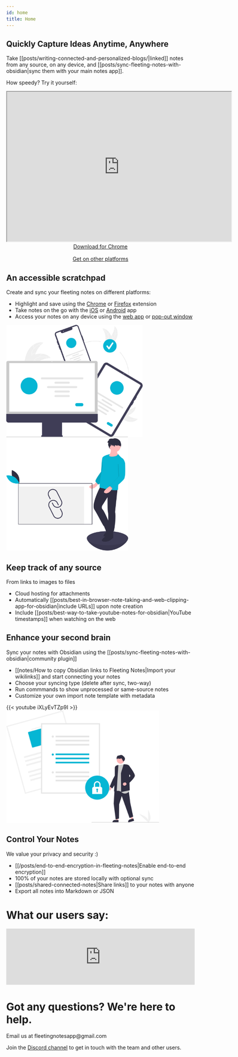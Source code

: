 ```yaml
---
id: home
title: Home
---
```


<article class="index-container">
    <div class="hero">
        <h1 class="hero-title" >Quickly Capture Ideas Anytime, Anywhere</h1>
        <p style="width: 100%" class="hero-subtitle">Take [[posts/writing-connected-and-personalized-blogs/|linked]] notes from any source, on any device, and [[posts/sync-fleeting-notes-with-obsidian|sync them with your main notes app]].</p>
        <p class="hero-subtitle">How speedy? Try it yourself:</p>
    </div>
    <div class="row">
        <div class="embed">
                <style scoped>
            .embed-size {
                width: 1000px;
                height: 600px;
            }
            @media (max-width: 1024px) {
                .embed-size {
                    width: 600px;
                    height: 400px;
                }
            }
            @media (max-width: 768px) {
                .embed-size {
                    width: 600px;
                    height: 400px;
                }
            }
            @media (max-width: 640px) {
                .embed-size {
                    width: 320px;
                    height: 400px;
                }
            }
            </style>
            <iframe id=flutter-container class="embed-size" width=800 height=500 src="https://my.fleetingnotes.app/?note=d8e2d800-3470-11ed-8f75-019219fce7fb" ></iframe>
            <div style="display: flex; flex-direction: column; gap: 16px; justify-content: center; align-items: center; margin-bottom: 16px">
                <a href="https://chrome.google.com/webstore/detail/fleeting-notes/gcplhmogdjioeaenmehmapbdonklmdnc" class="button premium-btn">Download for Chrome</a> 
                <a href="/download">Get on other platforms</a>
            </div>
        </div>
        <div class="row" style="margin-top: 2em; margin-bottom: 2em;">
        </div>
    </div>
    <div class="feature-container">
        <div class="feature">
            <div class="row">
                <div class="col-7">
                    <h2 class="feature-title">An accessible scratchpad</h2>
                    <p class="feature-subtitle">Create and sync your fleeting notes on different platforms:</p>
                    <ul class="feature-list">
                        <li>Highlight and save using the <a href="https://chrome.google.com/webstore/detail/fleeting-notes/gcplhmogdjioeaenmehmapbdonklmdnc">Chrome</a> or <a href="https://addons.mozilla.org/en-CA/firefox/addon/fleeting-notes/">Firefox</a> extension</li>
                        <li>Take notes on the go with the <a href="https://apps.apple.com/gb/app/fleeting-notes/id1615226800">iOS</a> or <a href="https://play.google.com/store/apps/details?id=com.fleetingnotes">Android</a> app</li>
                        <li>Access your notes on any device using the <a href="https://my.fleetingnotes.app/">web app</a> or <a href="https://youtu.be/jausylB4Pzw">pop-out window</a></li>
                    </ul>
                </div>
                <div class="col-5">
                    <img height="300" class="feature-img" src="svg/sync.svg"></img>
                </div>
            </div>
        </div>
        <div class="feature">
            <div class="row">
                <div class="col-5">
                        <img height="300" class="feature-img" src="svg/links.svg"></img>
                </div>
                <div class="col-7">
                    <h2 class="feature-title">Keep track of any source</h2>
                    <p class="feature-subtitle">From links to images to files</p>
                    <ul class="feature-list">
                        <li>Cloud hosting for attachments</li>
                        <li>Automatically [[posts/best-in-browser-note-taking-and-web-clipping-app-for-obsidian|include URLs]] upon note creation</li>
                        <li>Include [[posts/best-way-to-take-youtube-notes-for-obsidian|YouTube timestamps]] when watching on the web</li>
                    </ul>
                </div>
            </div>
        </div>
        <div class="feature">
            <div class="row feature-row">
                <div class="col-7">
                    <h2 class="feature-title">Enhance your second brain</h2>
                    <p class="feature-subtitle">Sync your notes with Obsidian using the [[posts/sync-fleeting-notes-with-obsidian|community plugin]]</p>
                    <ul class="feature-list">
                        <li>[[notes/How to copy Obsidian links to Fleeting Notes|Import your wikilinks]] and start connecting your notes</li>
                        <li>Choose your syncing type (delete after sync, two-way)</li>
                        <li>Run commmands to show unprocessed or same-source notes</li>
                        <li>Customize your own import note template with metadata</li>
                    </ul>
                </div>
                <div class="col-5">
                    {{< youtube iXLyEvTZp9I >}}
                </div>
            </div>
        </div>
        <div class="feature">
            <div class="row">
                <div class="col-5">
                    <img height="300" class="feature-img" src="svg/secure_file.svg"></img>
                </div>
                            <div class="col-7">
                    <h2 class="feature-title">Control Your Notes</h2>
                    <p class="feature-subtitle">We value your privacy and security :)</p>
                    <ul class="feature-list">
                        <li>[[/posts/end-to-end-encryption-in-fleeting-notes|Enable end-to-end encryption]]</a></li>
                        <li>100% of your notes are stored locally with optional sync</li>
                        <li>[[posts/shared-connected-notes|Share links]] to your notes with anyone</li>
                        <li>Export all notes into Markdown or JSON</li>
                    </ul>
                </div>
            </div>
        </div>
    </div>
</article>

<div class="">
    <h1>What our users say:</h1>
    <script type="text/javascript" src="https://testimonial.to/js/iframeResizer.min.js"></script>
        <iframe id="testimonialto-carousel-all-fleeting-notes-testimonial-light" src="https://embed.testimonial.to/carousel/all/fleeting-notes-testimonial?theme=light&autoplay=off&showmore=off&one-row=off&same-height=off" frameborder="0" scrolling="no" width="100%"></iframe>
    <script type="text/javascript">iFrameResize({log: false, checkOrigin: false}, "#testimonialto-carousel-all-fleeting-notes-testimonial-light");</script>
</div>

<div>
<h1>Got any questions? We're here to help.</h1>
<p>Email us at fleetingnotesapp@gmail.com</p>
<p>Join the <a href="https://discord.gg/xrj6yuGNmx">Discord channel</a> to get in touch with the team and other users.</p> 
